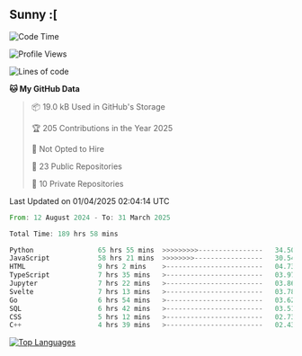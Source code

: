 ## Sunny :[

<!--START_SECTION:waka-->
![Code Time](http://img.shields.io/badge/Code%20Time-191%20hrs%204%20mins-blue)

![Profile Views](http://img.shields.io/badge/Profile%20Views-3-blue)

![Lines of code](https://img.shields.io/badge/From%20Hello%20World%20I%27ve%20Written-277.0%20thousand%20lines%20of%20code-blue)

**🐱 My GitHub Data** 

> 📦 19.0 kB Used in GitHub's Storage 
 > 
> 🏆 205 Contributions in the Year 2025
 > 
> 🚫 Not Opted to Hire
 > 
> 📜 23 Public Repositories 
 > 
> 🔑 10 Private Repositories 
 > 

 Last Updated on 01/04/2025 02:04:14 UTC
<!--END_SECTION:waka-->

<!--START_SECTION:code-->

```rust
From: 12 August 2024 - To: 31 March 2025

Total Time: 189 hrs 58 mins

Python                65 hrs 55 mins  >>>>>>>>>----------------   34.50 %
JavaScript            58 hrs 21 mins  >>>>>>>>-----------------   30.54 %
HTML                  9 hrs 2 mins    >------------------------   04.73 %
TypeScript            7 hrs 35 mins   >------------------------   03.97 %
Jupyter               7 hrs 22 mins   >------------------------   03.86 %
Svelte                7 hrs 13 mins   >------------------------   03.78 %
Go                    6 hrs 54 mins   >------------------------   03.62 %
SQL                   6 hrs 42 mins   >------------------------   03.51 %
CSS                   5 hrs 12 mins   >------------------------   02.73 %
C++                   4 hrs 39 mins   >------------------------   02.43 %
```

<!--END_SECTION:code-->


<a href="https://github.com/Ex0TiiC24" align="left"><img src="https://github-readme-stats.vercel.app/api/top-langs/?username=Ex0TiiC24&langs_count=10&title_color=0891b2&text_color=ffffff&icon_color=0891b2&bg_color=1c1917&hide_border=true&locale=en&custom_title=Top%20%Languages" alt="Top Languages" /></a>

